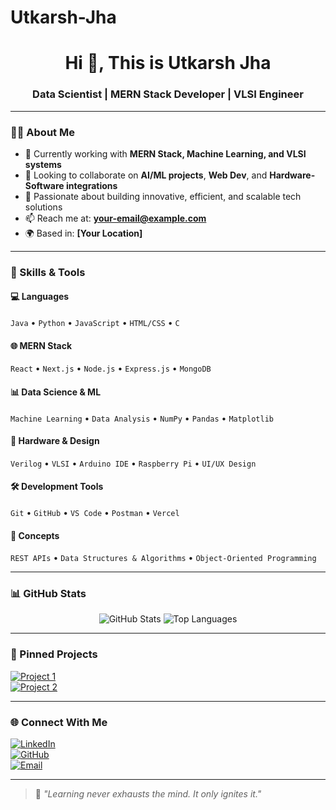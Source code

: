 # Utkarsh-Jha
<h1 align="center">Hi 👋,  This is Utkarsh Jha </h1>
<h3 align="center">Data Scientist | MERN Stack Developer | VLSI Engineer</h3>

---

### 👨‍💻 About Me

- 🔭 Currently working with **MERN Stack, Machine Learning, and VLSI systems**
- 🤝 Looking to collaborate on **AI/ML projects**, **Web Dev**, and **Hardware-Software integrations**
- 🎯 Passionate about building innovative, efficient, and scalable tech solutions
- 📫 Reach me at: **your-email@example.com**
- 🌍 Based in: **[Your Location]**

---

### 🧠 Skills & Tools

#### 💻 Languages
`Java` • `Python` • `JavaScript` • `HTML/CSS` • `C`

#### 🌐 MERN Stack
`React` • `Next.js` • `Node.js` • `Express.js` • `MongoDB`

#### 📊 Data Science & ML
`Machine Learning` • `Data Analysis` • `NumPy` • `Pandas` • `Matplotlib`

#### 🔬 Hardware & Design
`Verilog` • `VLSI` • `Arduino IDE` • `Raspberry Pi` • `UI/UX Design`

#### 🛠️ Development Tools
`Git` • `GitHub` • `VS Code` • `Postman` • `Vercel`

#### 🚀 Concepts
`REST APIs` • `Data Structures & Algorithms` • `Object-Oriented Programming`

---

### 📊 GitHub Stats

<p align="center">
  <img src="https://github-readme-stats.vercel.app/api?username=your-username&show_icons=true&theme=github_dark" alt="GitHub Stats" />
  <img src="https://github-readme-stats.vercel.app/api/top-langs/?username=your-username&layout=compact&theme=github_dark" alt="Top Languages" />
</p>

---

### 📌 Pinned Projects

[![Project 1](https://github-readme-stats.vercel.app/api/pin/?username=your-username&repo=your-project-name)](https://github.com/your-username/your-project-name)  
[![Project 2](https://github-readme-stats.vercel.app/api/pin/?username=your-username&repo=your-project-name)](https://github.com/your-username/your-project-name)

---

### 🌐 Connect With Me

[![LinkedIn](https://img.shields.io/badge/-LinkedIn-0077B5?style=flat-square&logo=linkedin&logoColor=white)](https://linkedin.com/in/your-linkedin)  
[![GitHub](https://img.shields.io/badge/-GitHub-black?style=flat-square&logo=github)](https://github.com/your-username)  
[![Email](https://img.shields.io/badge/-Email-red?style=flat-square&logo=gmail&logoColor=white)](mailto:your-email@example.com)

---

> 🧠 _"Learning never exhausts the mind. It only ignites it."_  
